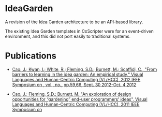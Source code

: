 IdeaGarden
==========

A revision of the Idea Garden architecture to be an API-based library.

The existing Idea Garden templates in CoScripter were for an event-driven environment, and this did not port easily to traditional systems.

Publications
============

* [Cao, J.; Kwan, I.; White, R.; Fleming, S.D.; Burnett, M.; Scaffidi, C., "From barriers to learning in the idea garden: An empirical study," Visual Languages and Human-Centric Computing (VL/HCC), 2012 IEEE Symposium on , vol., no., pp.59,66, Sept. 30 2012-Oct. 4 2012](http://ieeexplore.ieee.org/xpls/abs_all.jsp?arnumber=6344483&tag=1)

* [Cao, J.; Fleming, S.D.; Burnett, M. "An exploration of design opportunities for “gardening” end-user programmers' ideas", Visual Languages and Human-Centric Computing (VL/HCC), 2011 IEEE Symposium on](http://ieeexplore.ieee.org/xpls/abs_all.jsp?arnumber=6070375)
